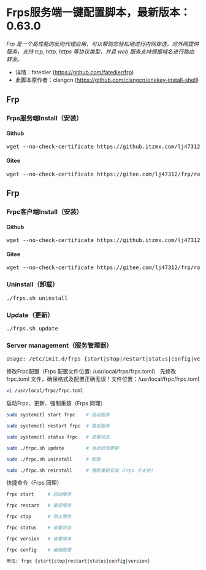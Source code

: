 <h1>Frps服务端一键配置脚本，最新版本：0.63.0</h1>
<p><em>Frp 是一个高性能的反向代理应用，可以帮助您轻松地进行内网穿透，对外网提供服务，支持 tcp, http, https 等协议类型，并且 web 服务支持根据域名进行路由转发。</em></p>
<ul>
  <li>详情：fatedier (<a href="https://github.com/fatedier/frp" target="_blank">https://github.com/fatedier/frp</a>)</li>
  <li>此脚本原作者：clangcn (<a href="https://github.com/clangcn/onekey-install-shell" target="_blank">https://github.com/clangcn/onekey-install-shell</a>)</li>
</ul>
<h2><a id="user-content-frps-onekey-install-shell" aria-hidden="true" href="https://github.com/lj47312/frp#frp"></a>Frp</h2>
<h3><a id="user-content-install安装" aria-hidden="true" href="https://github.com/lj47312/frp#install安装"></a>Frps服务端Install（安装）</h3>
<h4><a id="user-content-github" aria-hidden="true" href="https://github.com/lj47312/frp#github"></a>Github</h4>
<div>
  <pre>wget --no-check-certificate https://github.itzmx.com/lj47312/frp/master/frps.sh -O ./frps.sh &amp;&amp; chmod 700 ./frps.sh &amp;&amp; ./frps.sh install</pre>
</div>
<h4><a id="user-content-aliyun" aria-hidden="true" href="https://github.com/lj47312/frp#aliyun"></a>Gitee</h4>
<div>
  <pre>wget --no-check-certificate https://gitee.com/lj47312/frp/raw/main/frps.sh -O ./frps.sh &amp;&amp; chmod 700 ./frps.sh &amp;&amp; ./frps.sh install</pre>
</div>
<h2><a id="user-content-frps-onekey-install-shell" aria-hidden="true" href="https://github.com/lj47312/frp#frp"></a>Frp</h2>
<h3><a id="user-content-install安装" aria-hidden="true" href="https://github.com/lj47312/frp#install安装"></a>Frpc客户端Install（安装）</h3>
<h4><a id="user-content-github" aria-hidden="true" href="https://github.com/lj47312/frp#github"></a>Github</h4>
<div>
  <pre>wget --no-check-certificate https://github.itzmx.com/lj47312/frp/master/frpc.sh -O ./frpc.sh &amp;&amp; chmod 700 ./frpc.sh &amp;&amp; ./frpc.sh install</pre>
</div>
<h4><a id="user-content-aliyun" aria-hidden="true" href="https://github.com/lj47312/frp#aliyun"></a>Gitee</h4>
<div>
  <pre>wget --no-check-certificate https://gitee.com/lj47312/frp/raw/main/frpc.sh -O ./frps.sh &amp;&amp; chmod 700 ./frpc.sh &amp;&amp; ./frpc.sh install</pre>
</div>
<h3><a id="user-content-uninstall卸载" aria-hidden="true" href="https://github.com/lj47312/frp#uninstall卸载"></a>Uninstall（卸载）</h3>
<div>
  <pre>./frps.sh uninstall</pre>
</div>
<h3><a id="user-content-update更新" aria-hidden="true" href="https://github.com/lj47312/frp#update更新"></a>Update（更新）</h3>
<div>
  <pre>./frps.sh update</pre>
</div>
<h3><a id="user-content-server-management服务管理器" aria-hidden="true" href="https://github.com/lj47312/frp#server-management服务管理器"></a>Server management（服务管理器）</h3>
<div>
  <pre>Usage: /etc/init.d/frps {start|stop|restart|status|config|version}</pre>
</div>

修改Frpc配置（Frps 配置文件位置: /usr/local/frps/frps.toml）
先修改 frpc.toml 文件，确保格式及配置正确无误！文件位置：/usr/local/frpc/frpc.toml
~~~bash
vi /usr/local/frpc/frpc.toml
~~~

启动Frpc、更新、强制重装（Frps 同理）
~~~bash
sudo systemctl start frpc    # 启动服务
~~~
~~~bash
sudo systemctl restart frpc  # 重启服务
~~~
~~~bash
sudo systemctl status frpc   # 查看状态
~~~
~~~bash
sudo ./frpc.sh update        # 自动检测更新
~~~
~~~bash
sudo ./frpc.sh uninstall     # 卸载
~~~
~~~bash
sudo ./frpc.sh reinstall     # 强制重新安装（Frps 不支持）
~~~

快捷命令（Frps 同理）
~~~bash
frpc start     # 启动服务
~~~
~~~bash
frpc restart   # 重启服务
~~~
~~~bash
frpc stop      # 停止服务
~~~
~~~bash
frpc status    # 查看状态
~~~
~~~bash
frpc version   # 查看版本
~~~
~~~bash
frpc config    # 编辑配置
~~~
~~~bash
用法: frpc {start|stop|restart|status|config|version}
~~~
